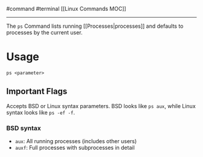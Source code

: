 #command #terminal 
[[Linux Commands MOC]]
- - -

The `ps` Command lists running [[Processes|processes]] and defaults to processes by the current user.

# Usage

`ps <parameter>`

## Important Flags

Accepts BSD or Linux syntax parameters. BSD looks like `ps aux`, while Linux syntax looks like `ps -ef -f`.

### BSD syntax
- `aux`: All running processes (includes other users)
- `auxf`: Full processes with subprocesses in detail